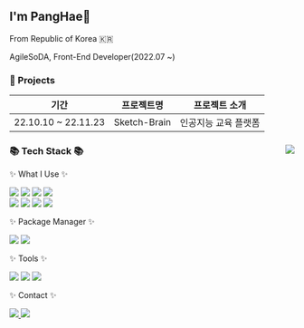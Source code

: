 <!--
**PangHae/PangHae** is a ✨ _special_ ✨ repository because its `README.md` (this file) appears on your GitHub profile.

Here are some ideas to get you started:

- 🔭 I’m currently working on ...
- 🌱 I’m currently learning ...
- 👯 I’m looking to collaborate on ...
- 🤔 I’m looking for help with ...
- 💬 Ask me about ...
- 📫 How to reach me: ...
- 😄 Pronouns: ...
- ⚡ Fun fact: ...
-->

 ## I'm PangHae👋
  
  <p>From Republic of Korea 🇰🇷</p>
  <!-- <p>Konkuk University, Department of Computer Science & Engineering, Seoul, Republic of Korea</p> -->
  <p>AgileSoDA, Front-End Developer(2022.07 ~)</p>
  
  <!-- 
  ### 🌱 I’m currently studying ...
  <img src="https://img.shields.io/badge/Webpack-8DD6F9?style=flat-square&logo=Webpack&logoColor=black"/>
  -->
  
  ### 🔭 Projects
  | 기간                | 프로젝트명 | 프로젝트 소개     |                                                             
| ------------------- | ---------- | ----------------- |
| 22.10.10 ~ 22.11.23 | Sketch-Brain      | 인공지능 교육 플랫폼 |

<div>
  <img align="right" src="https://github-readme-stats.vercel.app/api/top-langs/?username=PangHae&layout=compact&theme=tokyonight">
  <div>
    <h3>📚 Tech Stack 📚</h3>
    <p>✨ What I Use ✨</p>
  </div>
  <div>
    <img src="https://img.shields.io/badge/HTML5-E34F26?style=flat-square&logo=HTML5&logoColor=white"/>
    <img src="https://img.shields.io/badge/CSS3-1572B6?style=flat-square&logo=HTML5&logoColor=white"/>
    <img src="https://img.shields.io/badge/Sass-CC6699?style=flat-square&logo=Sass&logoColor=white"/>
    <img src="https://img.shields.io/badge/Javascript-F7DF1E?style=flat-square&logo=Javascript&logoColor=black"/>
    <br/>
    <img src="https://img.shields.io/badge/Typescript-3178C6?style=flat-square&logo=Typescript&logoColor=white"/>
    <img src="https://img.shields.io/badge/React-61DAFB?style=flat-square&logo=React&logoColor=black"/>
    <img src="https://img.shields.io/badge/Next.js-000000?style=flat-square&logo=Next.js&logoColor=white"/>
    <img src="https://img.shields.io/badge/styled components-DB7093?style=flat-square&logo=styledcomponents&logoColor=white"/>
  </div>
  <div>
    <p>✨ Package Manager ✨</p>
  </div>
  <div>
    <img src="https://img.shields.io/badge/NPM-CB3837?style=flat-square&logo=npm&logoColor=white"/>
    <img src="https://img.shields.io/badge/Yarn-2C8EBB?style=flat-square&logo=yarn&logoColor=white"/>
  </div>
  <div>
    <p>✨ Tools ✨</p>
  </div>
  <div>
    <img src="https://img.shields.io/badge/Github-181717?style=flat-square&logo=github&logoColor=white"/>
    <img src="https://img.shields.io/badge/Vscode-007ACC?style=flat-square&logo=visual-studio-code&logoColor=white"/>
    <img src="https://img.shields.io/badge/Notion-000000?style=flat-square&logo=Notion&logoColor=white"/>
  </div>
  <div>
    <p>✨ Contact ✨</p>
  </div>
  <div>
    <a href="https://www.instagram.com/pang_hae">
      <img src="https://img.shields.io/badge/Instagram-E4405F?style=flat-square&logo=instagram&logoColor=white">
    </a>
    <a href="mailto:yds05074@gmail.com">
      <img src="https://img.shields.io/badge/Gmail-EA4335?style=flat-square&logo=gmail&logoColor=white">
    </a>
  </div>
</div>
